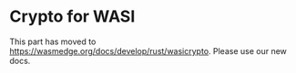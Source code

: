 # Crypto for WASI

This part has moved to <https://wasmedge.org/docs/develop/rust/wasicrypto>. Please use our new docs.
